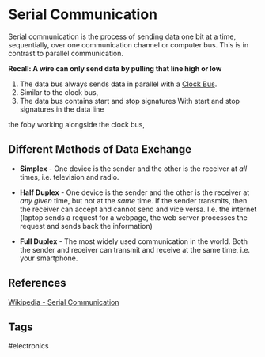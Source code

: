 # Serial Communication  

Serial communication is the process of sending data one bit at a time, sequentially, over one communication channel or computer bus. This is in contrast to parallel communication.  

**Recall: A wire can only send data by pulling that line high or low**

1. The data bus always sends data in parallel with a [Clock Bus](../202305300022/README.md).  
2. Similar to the clock bus,
2. The data bus contains start and stop signatures
With start and stop signatures in the data line

the foby working alongside the clock bus, 

## Different Methods of Data Exchange

* **Simplex** - One device is the sender and the other is the receiver at *all* times, i.e. television and radio.

* **Half Duplex** - One device is the sender and the other is the receiver at *any given* time, but not at the *same* time. If the sender transmits, then the receiver can accept and cannot send and vice versa. I.e. the internet (laptop sends a request for a webpage, the web server processes the request and sends back the information)

* **Full Duplex** - The most widely used communication in the world. Both the sender and receiver can transmit and receive at the same time, i.e. your smartphone. 

## References
[Wikipedia - Serial Communication](https://en.wikipedia.org/wiki/Serial_communication)

## Tags
#electronics
